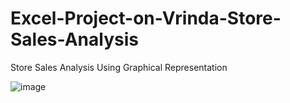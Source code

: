 # Excel-Project-on-Vrinda-Store-Sales-Analysis

Store Sales Analysis Using Graphical Representation 


![image](https://github.com/user-attachments/assets/1fb2b122-4063-43b9-99dc-1ba6b7d8f433)

